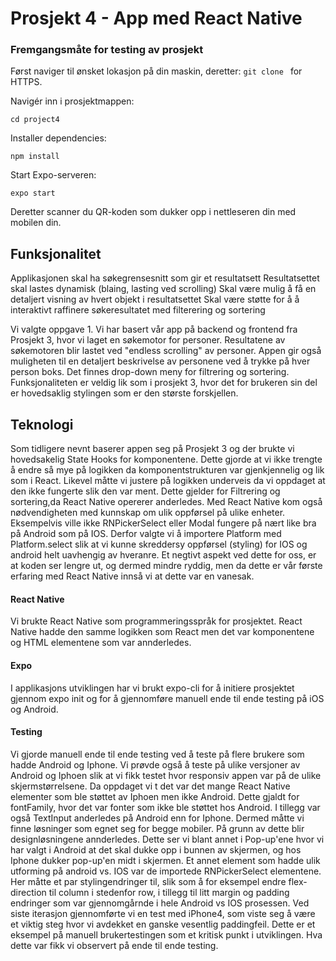 # Prosjekt 4 - App med React Native


### Fremgangsmåte for testing av prosjekt
Først naviger til ønsket lokasjon på din maskin, deretter:
`git clone ` for HTTPS.

Navigér inn i prosjektmappen:

`cd project4`

Installer dependencies:

`npm install`

Start Expo-serveren:

`expo start`

Deretter scanner du QR-koden som dukker opp i nettleseren din med mobilen din.
## Funksjonalitet
Applikasjonen skal ha søkegrensesnitt som gir et resultatsett
Resultatsettet skal lastes dynamisk (blaing, lasting ved scrolling)
Skal være mulig å få en detaljert visning av hvert objekt i resultatsettet
Skal være støtte for å å interaktivt raffinere søkeresultatet med filterering og sortering

Vi valgte oppgave 1. Vi har basert vår app på backend og frontend fra Prosjekt 3, hvor vi laget en søkemotor for 
personer. Resultatene av søkemotoren blir lastet ved "endless scrolling" av personer. Appen gir også muligheten til en detaljert beskrivelse av personene ved å trykke på hver 
person boks. Det finnes drop-down meny for filtrering og sortering. Funksjonaliteten er veldig lik som i prosjekt 3, hvor det for brukeren sin del er hovedsaklig stylingen som er den største forskjellen. 
## Teknologi
Som tidligere nevnt baserer appen seg på Prosjekt 3 og der brukte vi hovedsakelig State Hooks for komponentene. Dette gjorde at vi ikke trengte å endre så mye på
logikken da komponentstrukturen var gjenkjennelig og lik som i React. Likevel måtte vi justere på logikken underveis da vi oppdaget at den ikke fungerte slik den var ment. 
Dette gjelder for Filtrering og sortering,da React Native opererer anderledes. Med React Native kom også nødvendigheten med kunnskap om ulik oppførsel på ulike 
enheter. Eksempelvis ville ikke RNPickerSelect eller Modal fungere på nært like bra på Android som på IOS. Derfor valgte vi å importere Platform med Platform.select 
slik at vi kunne skreddersy oppførsel (styling) for IOS og android helt uavhengig av hveranre. Et negtivt aspekt ved dette for oss, er at koden ser lengre ut, 
og dermed mindre ryddig, men da dette er vår første erfaring med React Native innså vi at dette var en vanesak. 

#### React Native
Vi brukte React Native som programmeringsspråk for prosjektet. React Native hadde den samme logikken som React men det var komponentene og HTML elementene som 
var annderledes. 
#### Expo 
I applikasjons utviklingen har vi brukt expo-cli for å initiere prosjektet gjennom expo init og for å gjennomføre manuell ende til ende testing på iOS og Android.
#### Testing
Vi gjorde manuell ende til ende testing ved å teste på flere brukere som hadde Android og Iphone. Vi prøvde også å teste på ulike versjoner av Android og Iphoen
slik at vi fikk testet hvor responsiv appen var på de ulike skjermstørrelsene. Da oppdaget vi t det var det mange React Native elementer som ble støttet av Iphoen men ikke Android. Dette gjaldt
for fontFamily, hvor det var fonter som ikke ble støttet hos Android. I tillegg var også TextInput anderledes på Android enn for Iphone. Dermed måtte vi finne
løsninger som egnet seg for begge mobiler. På grunn av dette blir designløsningene annderledes. Dette ser vi blant annet i Pop-up'ene hvor vi har valgt i Android at 
det skal dukke opp i bunnen av skjermen, og hos Iphone dukker pop-up'en midt i skjermen. Et annet element som hadde ulik utforming på android vs. IOS var de importede RNPickerSelect elementene. Her måtte 
et par stylingendringer til, slik som å for eksempel endre flex-direction til column i stedenfor row, i tillegg til litt margin og padding endringer som var gjennomgårnde 
i hele Android vs IOS prosessen. Ved siste iterasjon gjennomførte vi en test med iPhone4, som viste seg å være et viktig steg hvor vi avdekket en ganske vesentlig paddingfeil. 
Dette er et eksempel på manuell brukertestingen som et kritisk punkt i utviklingen. 
Hva dette var fikk vi observert på ende til ende testing. 
